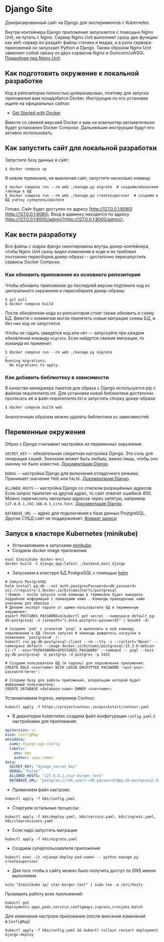 # Django Site

Докеризированный сайт на Django для экспериментов с Kubernetes.

Внутри контейнера Django приложение запускается с помощью Nginx Unit, не путать с Nginx. Сервер Nginx Unit выполняет сразу две функции: как веб-сервер он раздаёт файлы статики и медиа, а в роли сервера-приложений он запускает Python и Django. Таким образом Nginx Unit заменяет собой связку из двух сервисов Nginx и Gunicorn/uWSGI. [Подробнее про Nginx Unit](https://unit.nginx.org/).

## Как подготовить окружение к локальной разработке

Код в репозитории полностью докеризирован, поэтому для запуска приложения вам понадобится Docker. Инструкции по его установке ищите на официальных сайтах:

- [Get Started with Docker](https://www.docker.com/get-started/)

Вместе со свежей версией Docker к вам на компьютер автоматически будет установлен Docker Compose. Дальнейшие инструкции будут его активно использовать.

## Как запустить сайт для локальной разработки

Запустите базу данных и сайт:

```shell
$ docker compose up
```

В новом терминале, не выключая сайт, запустите несколько команд:

```shell
$ docker compose run --rm web ./manage.py migrate  # создаём/обновляем таблицы в БД
$ docker compose run --rm web ./manage.py createsuperuser  # создаём в БД учётку суперпользователя
```

Готово. Сайт будет доступен по адресу [http://127.0.0.1:8080](http://127.0.0.1:8080). Вход в админку находится по адресу [http://127.0.0.1:8000/admin/](http://127.0.0.1:8000/admin/).

## Как вести разработку

Все файлы с кодом django смонтированы внутрь докер-контейнера, чтобы Nginx Unit сразу видел изменения в коде и не требовал постоянно пересборки докер-образа -- достаточно перезапустить сервисы Docker Compose.

### Как обновить приложение из основного репозитория

Чтобы обновить приложение до последней версии подтяните код из центрального окружения и пересоберите докер-образы:

``` shell
$ git pull
$ docker compose build
```

После обновлении кода из репозитория стоит также обновить и схему БД. Вместе с коммитом могли прилететь новые миграции схемы БД, и без них код не запустится.

Чтобы не гадать заведётся код или нет — запускайте при каждом обновлении команду `migrate`. Если найдутся свежие миграции, то команда их применит:

```shell
$ docker compose run --rm web ./manage.py migrate
…
Running migrations:
  No migrations to apply.
```

### Как добавить библиотеку в зависимости

В качестве менеджера пакетов для образа с Django используется pip с файлом requirements.txt. Для установки новой библиотеки достаточно прописать её в файл requirements.txt и запустить сборку докер-образа:

```sh
$ docker compose build web
```

Аналогичным образом можно удалять библиотеки из зависимостей.

<a name="env-variables"></a>
## Переменные окружения

Образ с Django считывает настройки из переменных окружения:

`SECRET_KEY` -- обязательная секретная настройка Django. Это соль для генерации хэшей. Значение может быть любым, важно лишь, чтобы оно никому не было известно. [Документация Django](https://docs.djangoproject.com/en/3.2/ref/settings/#secret-key).

`DEBUG` -- настройка Django для включения отладочного режима. Принимает значения `TRUE` или `FALSE`. [Документация Django](https://docs.djangoproject.com/en/3.2/ref/settings/#std:setting-DEBUG).

`ALLOWED_HOSTS` -- настройка Django со списком разрешённых адресов. Если запрос прилетит на другой адрес, то сайт ответит ошибкой 400. Можно перечислить несколько адресов через запятую, например `127.0.0.1,192.168.0.1,site.test`. [Документация Django](https://docs.djangoproject.com/en/3.2/ref/settings/#allowed-hosts).

`DATABASE_URL` -- адрес для подключения к базе данных PostgreSQL. Другие СУБД сайт не поддерживает. [Формат записи](https://github.com/jacobian/dj-database-url#url-schema)


## Запуск в кластере Kubernetes (minikube)
 - Устанавливаем и запускаем [minikube](https://kubernetes.io/ru/docs/tasks/tools/install-minikube/) 
 - Создаем docker image приложения
 ```shell
eval $(minikube docker-env)
docker build -t django_app:latest ./backend_main_django
```
 - Запускаем в кластере БД PostgreSQL с помощью  [helm](https://helm.sh/ru/docs/intro/install/)
```shell
# Запуск PostgreSQL
helm install pg-db --set auth.postgresPassword=<db_password> oci://registry-1.docker.io/bitnamicharts/postgresql
!!Важно - после запуска этой команды в терминале будет выведена подробная информация с командами ниже . Команды приведенные ниже указанны для образца .
# Делаем экспорт пароля от админ-пользователя БД в переменную окружения:
export POSTGRES_PASSWORD=$(kubectl get secret --namespace default pg-db-postgresql -o jsonpath="{.data.postgres-password}" | base64 -d)

# Создаем `pod` с утилитой `psql` и выполнить в ней команду подключения к БД (после запуска # команды дождитесь загрузки и появления `postgres=#` ):
kubectl run pg-db-postgresql-client --rm --tty -i --restart='Never' --namespace default --image docker.io/bitnami/postgresql:15.3.0-debian-11-r7 --env="PGPASSWORD=$POSTGRES_PASSWORD" --command -- psql --host pg-db-postgresql -U postgres -d postgres -p 5432

# Создаем пользователя БД (и пароль) для подключения приложения:
CREATE ROLE <username> WITH LOGIN ENCRYPTED PASSWORD '<put-your-password-here>';

# Создаем базу для работы приложения, владельцем которой будет выбранный пользователь:
CREATE DATABASE <database-name> OWNER <username>;
```
Устанавливаем Ingress, например Contour:
```shell
kubectl apply -f https://projectcontour.io/quickstart/contour.yaml
```

- В директории kubernetes создаем файл конфигурации `config.yaml` с настройками для приложения:
```yaml
apiVersion: v1
kind: ConfigMap
metadata:
  name: django-app-config
  labels:
    env: dev
    author: <you_name>
data:
  SECRET_KEY: "django_secret_key"
  DEBUG: "False"
  ALLOWED_HOSTS: "127.0.0.1,star-burger.test"
  DATABASE_URL: "postgres://<db_user>:<db_password>@pg-db-postgresql:5432/<db_name>"

```
 - Применяем файл настроек:
```shell
kubectl apply -f k8s/config.yaml
```
 - Стартуем остальные процессы:
 ```shell
 kubectl apply -f k8s/deploy.yaml, k8s/service.yaml, k8s/ingress.yaml, k8s/clearsessions.yaml
```
 - Если надо запустить миграции
 ```shell
 kubectl apply -f k8s/migrate.yaml
```
 - Создаем суперпользователя приложения
 ```shell
 kubectl exec -it <django-deploy-pod-name> -- python manage.py createsuperuser
```
 - Для того чтобы к сайту можно было получить доступ по DNS имени выполняем
 ```shell
 echo "$(minikube ip) star-burger.test" | sudo tee -a /etc/hosts
```

Проверить работу всех приложений:
```shell
kubectl get deployments.apps,pods,service,configmaps,ingress,cronjobs.batch
```
Для изменения настроек приложения (после внесения изменений в `ConfigMap`)
```shell
kubectl apply -f k8s/config.yaml && kubectl rollout restart deployment django-deploy
```
